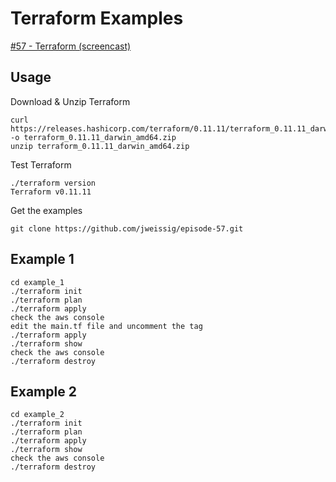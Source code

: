 # Terraform Examples

[#57 - Terraform (screencast)](https://sysadmincasts.com/episodes/57-terraform)

## Usage

Download & Unzip Terraform

```
curl https://releases.hashicorp.com/terraform/0.11.11/terraform_0.11.11_darwin_amd64.zip -o terraform_0.11.11_darwin_amd64.zip
unzip terraform_0.11.11_darwin_amd64.zip
```

Test Terraform

```
./terraform version
Terraform v0.11.11
```

Get the examples

```
git clone https://github.com/jweissig/episode-57.git
```

## Example 1

```
cd example_1
./terraform init
./terraform plan
./terraform apply
check the aws console
edit the main.tf file and uncomment the tag
./terraform apply
./terraform show
check the aws console
./terraform destroy
```

## Example 2

```
cd example_2
./terraform init
./terraform plan
./terraform apply
./terraform show
check the aws console
./terraform destroy
```
